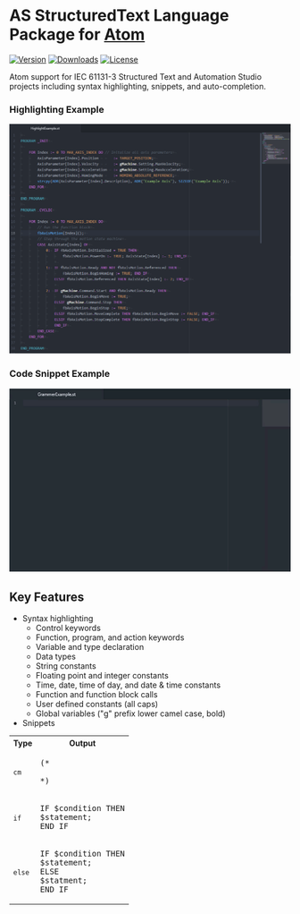 # AS StructuredText Language Package for [Atom](https://atom.io)

[![Version](https://img.shields.io/apm/v/language-as-structured-text.svg?style=flat-square)](https://atom.io/packages/language-as-structured-text) [![Downloads](https://img.shields.io/apm/dm/language-as-structured-text.svg?style=flat-square)](https://atom.io/packages/language-as-structured-text) [![License](https://img.shields.io/apm/l/language-as-structured-text.svg?style=flat-square)](https://atom.io/packages/language-as-structured-text)

Atom support for IEC 61131-3 Structured Text and Automation Studio projects including syntax highlighting, snippets, and auto-completion.


### Highlighting Example 
![Highlighting example screenshot](./media/highlighting%20example%202020-02-15_23-59-31.png)


### Code Snippet Example
![Grammer Example](./media/grammer%20example%202020-01-19_14-44-16.gif)


## Key Features
* Syntax highlighting
	* Control keywords
	* Function, program, and action keywords
	* Variable and type declaration
	* Data types
	* String constants
	* Floating point and integer constants
	* Time, date, time of day, and date & time constants
	* Function and function block calls
	* User defined constants (all caps)
	* Global variables ("g" prefix lower camel case, bold)
* Snippets

<table>
	<tr>
		<th>Type</th>
		<th>Output</th>
	</tr>
	<tr>
		<td><code>cm</code></td>
		<td><pre>(&#42;<br><br>&#42;)</pre></td>
	</tr>
	<tr>
		<td><code>if</code></td>
		<td><pre>IF $condition THEN<br>$statement;<br>END_IF</pre></td>
	</tr>
	<tr>
		<td><code>else</code></td>
		<td><pre>IF $condition THEN<br>$statement;<br>ELSE<br>$statment;<br>END_IF</pre></td>
	</tr>
</table>
